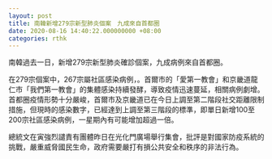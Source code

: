 ```yaml
---
layout: post
title: 南韓新增279宗新型肺炎個案　九成來自首都圈
date: 2020-08-16 14:40:22.000000000 +08:00
categories: rthk
---
```


南韓過去一日，新增279宗新型肺炎確診個案，九成病例來自首都圈。

在279宗個案中，267宗屬社區感染病例，。首爾市的「愛第一教會」和京畿道龍仁市「我們第一教會」的集體感染持續發酵，導致疫情迅速蔓延，相關病例劇增。首都圈疫情形勢十分嚴峻，首爾市及京畿道已在今日上調至第二階段社交距離限制措施，但現時的感染數字，已經達到上調至第三階段的標準，即單日新增100至200宗社區感染病例，一星期內有可能增加超過一倍。

總統文在寅強烈譴責有團體昨日在光化門廣場舉行集會，批評是對國家防疫系統的挑戰，嚴重威脅國民生命，政府需要嚴打有損公共安全和秩序的非法行為。
